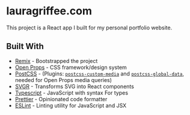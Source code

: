 # lauragriffee.com

This project is a React app I built for my personal portfolio website.

## Built With

- [Remix](https://remix.run/) - Bootstrapped the project
- [Open Props](https://open-props.style/) - CSS framework/design system
- [PostCSS](https://postcss.org/) - (Plugins: [`postcss-custom-media`](https://github.com/csstools/postcss-plugins/tree/main/plugins/postcss-custom-media) and [`postcss-global-data`](https://github.com/csstools/postcss-plugins/tree/main/plugins/postcss-global-data), needed for Open Props media queries)
- [SVGR](https://react-svgr.com/) - Transforms SVG into React components
- [Typescript](https://www.typescriptlang.org/) - JavaScript with syntax For types
- [Prettier](https://prettier.io/) - Opinionated code formatter
- [ESLint](https://eslint.org/) - Linting utility for JavaScript and JSX
